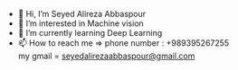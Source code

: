 - 👋 Hi, I’m Seyed Alireza Abbaspour
- 👀 I’m interested in Machine vision
- 🌱 I’m currently learning Deep Learning
- 📫 How to reach me => phone number : +989395267255    
     my gmail = seyedalirezaabbaspour@gmail.com

<!---
seyedalirezaabbaspour/seyedalirezaabbaspour is a ✨ special ✨ repository because its `README.md` (this file) appears on your GitHub profile.
You can click the Preview link to take a look at your changes.
--->
